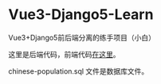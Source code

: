 # Vue3-Django5-Learn
Vue3+Django5前后端分离的练手项目（小白）

这里是后端代码，前端代码[在这里](https://www.google.com)。

chinese-population.sql 文件是数据库文件。
